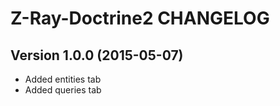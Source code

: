# Z-Ray-Doctrine2 CHANGELOG

## Version 1.0.0 (2015-05-07)

* Added entities tab
* Added queries tab
